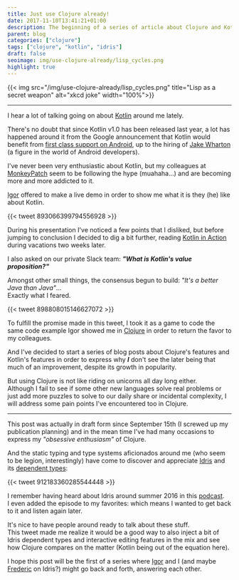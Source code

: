 ```yaml
---
title: Just use Clojure already!
date: 2017-11-10T13:41:21+01:00
description: The beginning of a series of article about Clojure and Kotlin
parent: blog
categories: ["clojure"]
tags: ["clojure", "kotlin", "idris"]
draft: false
seoimage: img/use-clojure-already/lisp_cycles.png
highlight: true
---
```


{{< img src="/img/use-clojure-already/lisp_cycles.png" title="Lisp as a secret weapon" alt="xkcd joke" width="100%">}}

-----

I hear a lot of talking going on about [Kotlin][kotlin] around me lately.

There's no doubt that since Kotlin v1.0 has been released last year, a lot
has happened around it from the Google announcement that
Kotlin would benefit from
[first class support on Android][kotlin-first-class-android], up to the
hiring of [Jake Wharton][jakewharton] (a figure in the world of Android
developers).

I've never been very enthusiastic about Kotlin, but my colleagues at
[MonkeyPatch][monkeypatch] seem to be following the hype (muahaha...) and are
becoming more and more addicted to it.  

[Igor][igor] offered to make a live demo in order to show me what it is they
(he) like about Kotlin.

{{< tweet 893066399794556928 >}}

During his presentation I've noticed a few points that I disliked, but before
jumping to conclusion I decided to dig a bit further, reading
[Kotlin in Action][kotlin-in-action] during vacations two weeks later.

I also asked on our private Slack team:
***"What is Kotlin's value proposition?"***

Amongst other small things, the consensus begun to build: *"It's a better
Java than Java"*...  
Exactly what I feared.

{{< tweet 898808015146627072 >}}

To fulfill the promise made in this tweet, I took it as a game to code the
same code example Igor showed me in [Clojure][clojure] in order to return
the favor to my colleagues.

And I've decided to start a series of blog posts about Clojure's features and
Kotlin's features in order to express why ***I*** don't see the later being that
much of an improvement, despite its growth in popularity.

But using Clojure is not like riding on unicorns all day long either.  
Although I fail to see if some other new languages solve real problems or just
add more puzzles to solve to our daily share or incidental complexity, I will
address some pain points I've encountered too in Clojure.

-----

This post was actually in draft form since September 15th (I screwed up my
publication planning) and in the mean time I've had many occasions to express
my *"obsessive enthusiasm"* of Clojure.

And the static typing and type systems aficionados around me (who seem to be
legion, interestingly) have come to discover and appreciate [Idris][idris] and
its [dependent types](https://en.wikipedia.org/wiki/Dependent_type):

{{< tweet 912183360285544448 >}}

I remember having heard about Idris around summer 2016 in this
[podcast](https://www.functionalgeekery.com/episode-54-edwin-brady/).  
I even added the episode to my favorites: which means I wanted to get back to
it and listen again later.

It's nice to have people around ready to talk about these stuff.  
This tweet made me realize it would be a good way to also inject a bit of
Idris dependent types and interactive editing features in the mix and see how
Clojure compares on the matter (Kotlin being out of the equation here).

I hope this post will be the first of a series where [Igor][igor] and I (and
maybe [Frederic][frederic] on Idris?) might go back and forth, answering
each other.

[kotlin]: https://kotlinlang.org/
[kotlin-first-class-android]: https://blog.jetbrains.com/kotlin/2017/05/kotlin-on-android-now-official/
[jakewharton]: https://twitter.com/JakeWharton
[monkeypatch]: http://www.monkeypatch.io/
[igor]: https://twitter.com/ilaborie
[kotlin-in-action]: https://www.manning.com/books/kotlin-in-action
[clojure]: https://clojure.org/
[idris]: https://www.idris-lang.org/
[frederic]: https://twitter.com/fcabestre
